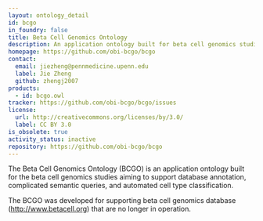 ```yaml
---
layout: ontology_detail
id: bcgo
in_foundry: false
title: Beta Cell Genomics Ontology
description: An application ontology built for beta cell genomics studies.
homepage: https://github.com/obi-bcgo/bcgo
contact:
  email: jiezheng@pennmedicine.upenn.edu
  label: Jie Zheng
  github: zhengj2007
products:
  - id: bcgo.owl
tracker: https://github.com/obi-bcgo/bcgo/issues
license:
  url: http://creativecommons.org/licenses/by/3.0/
  label: CC BY 3.0
is_obsolete: true
activity_status: inactive
repository: https://github.com/obi-bcgo/bcgo
---
```


The Beta Cell Genomics Ontology (BCGO) is an application ontology built for the beta cell genomics studies aiming to support database annotation, complicated semantic queries, and automated cell type classification.

The BCGO was developed for supporting beta cell genomics database (http://www.betacell.org) that are no longer in operation.
